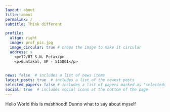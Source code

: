 ```yaml
---
layout: about
title: about
permalink: /
subtitle: Think different

profile:
  align: right
  image: prof_pic.jpg
  image_circular: true # crops the image to make it circular
  address: >
    <p>12/87 S.N. Peta</p>
    <p>Guntakal, AP - 515801</p>
    

news: false  # includes a list of news items
latest_posts: true  # includes a list of the newest posts
selected_papers: false # includes a list of papers marked as "selected={true}"
social: true  # includes social icons at the bottom of the page
---
```


Hello World this is mashhood! 
Dunno what to say about myself
